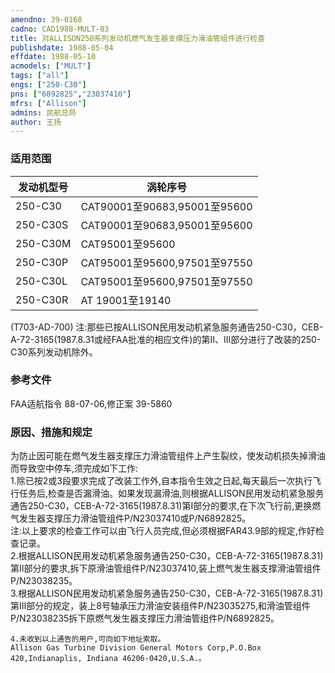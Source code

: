 ```yaml
---
amendno: 39-0168  
cadno: CAD1988-MULT-03  
title: 对ALLISON250系列发动机燃气发生器支撑压力滑油管组件进行检查  
publishdate: 1988-05-04  
effdate: 1988-05-10  
acmodels: ["MULT"]  
tags: ["all"]  
engs: ["250-C30"]  
pns: ["6892825","23037410"]  
mfrs: ["Allison"]  
admins: 民航总局  
author: 王扬  
---
```

  
### 适用范围  
|发动机型号 | 涡轮序号|
|----------|-----------------------------|
|250-C30   |CAT90001至90683,95001至95600|
|250-C30S  |CAT90001至90683,95001至95600|
|250-C30M  |CAT95001至95600|
|250-C30P  |CAT95001至95600,97501至97550|
|250-C30L  |CAT95001至95600,97501至97550|
|250-C30R  |AT 19001至19140|
(T703-AD-700)
注:那些已按ALLISON民用发动机紧急服务通告250-C30，CEB-A-72-3165(1987.8.31或经FAA批准的相应文件)的第Ⅱ、Ⅲ部分进行了改装的250-C30系列发动机除外。  
  
<!--more-->  
### 参考文件    
FAA适航指令 88-07-06,修正案 39-5860  
  
### 原因、措施和规定     
为防止因可能在燃气发生器支撑压力滑油管组件上产生裂纹，使发动机损失掉滑油而导致空中停车,须完成如下工作:  
    1.除已按2或3段要求完成了改装工作外,自本指令生效之日起,每天最后一次执行飞行任务后,检查是否漏滑油。如果发现漏滑油,则根据ALLISON民用发动机紧急服务通告250-C30，CEB-A-72-3165(1987.8.31)第Ⅰ部分的要求,在下次飞行前,更换燃气发生器支撑压力滑油管组件P/N23037410或P/N6892825。  
注:以上要求的检查工作可以由飞行人员完成,但必须根据FAR43.9部的规定,作好检查记录。  
    2.根据ALLISON民用发动机紧急服务通告250-C30，CEB-A-72-3165(1987.8.31)第Ⅱ部分的要求,拆下原滑油管组件P/N23037410,装上燃气发生器支撑滑油管组件P/N23038235。  
    3.根据ALLISON民用发动机紧急服务通告250-C30，CEB-A-72-3165(1987.8.31)第Ⅲ部分的规定，装上8号轴承压力滑油安装组件P/N23035275,和滑油管组件P/N23038235拆下原燃气发生器支撑压力滑油管组件P/N6892825。  
  
    4.未收到以上通告的用户,可向如下地址索取。  
    Allison Gas Turbine Division General Motors Corp,P.O.Box 420,Indianaplis, Indiana 46206-0420,U.S.A.。  

